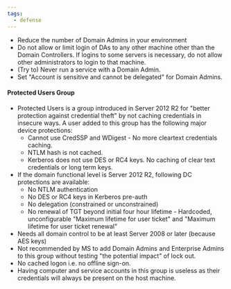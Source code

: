 ```yaml
---
tags:
  - defense
---
```

- Reduce the number of Domain Admins in your environment
- Do not allow or limit login of DAs to any other machine other than the Domain Controllers. If logins to some servers is necessary, do not allow other administrators to login to that machine.
- (Try to) Never run a service with a Domain Admin.
- Set "Account is sensitive and cannot be delegated" for Domain Admins.

#### Protected Users Group
- Protected Users is a group introduced in Server 2012 R2 for "better protection against credential theft" by not caching credentials in insecure ways. A user added to this group has the following major device protections:
	- Cannot use CredSSP and WDigest - No more cleartext credentials caching.
	- NTLM hash is not cached.
	- Kerberos does not use DES or RC4 keys. No caching of clear text credentials or long term keys.
- If the domain functional level is Server 2012 R2, following DC protections are available:
	- No NTLM authentication
	- No DES or RC4 keys in Kerberos pre-auth
	- No delegation (constrained or unconstrained)
	- No renewal of TGT beyond initial four hour lifetime - Hardcoded, unconfigurable "Maximum lifetime for user ticket" and "Maximum lifetime for user ticket renewal"
- Needs all domain control to be at least Server 2008 or later (because AES keys)
- Not recommended by MS to add Domain Admins and Enterprise Admins to this group without testing "the potential impact" of lock out.
- No cached logon i.e. no offline sign-on.
- Having computer and service accounts in this group is useless as their credentials will always be present on the host machine.